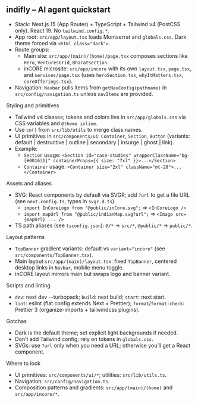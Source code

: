 ## indifly – AI agent quickstart

- Stack: Next.js 15 (App Router) + TypeScript + Tailwind v4 (PostCSS only). React 19. No `tailwind.config.*`.
- App root: `src/app/layout.tsx` loads Montserrat and `globals.css`. Dark theme forced via `<html class="dark">`.
- Route groups:
  - Main site: `src/app/(main)/(home)/page.tsx` composes sections like `Hero`, `VenturesGrid`, `BharatSection`.
  - inCORE microsite: `src/app/incore` with its own `layout.tsx`, `page.tsx`, and `services/page.tsx` (uses `heroSection.tsx`, `whyItMatters.tsx`, `coreOfferings.tsx`).
- Navigation: `Navbar` pulls items from `getNavConfig(pathname)` in `src/config/navigation.ts` unless `navItems` are provided.

Styling and primitives

- Tailwind v4 classes; tokens and colors live in `src/app/globals.css` via CSS variables and `@theme inline`.
- Use `cn()` from `src/lib/utils` to merge class names.
- UI primitives in `src/components/ui`: `Container`, `Section`, `Button` (variants: default | destructive | outline | secondary | insurge | ghost | link).
- Example:
  - `Section` usage: `<Section id="case-studies" wrapperClassName="bg-[#001631]" containerProps={{ size: "7xl" }}>...</Section>`
  - `Container` usage: `<Container size="2xl" className="mt-20">...</Container>`

Assets and aliases

- SVG: React components by default via SVGR; add `?url` to get a file URL (see `next.config.ts`, types in `svgr.d.ts`).
  - `import InCoreLogo from "@public/inCore.svg";` ⇒ `<InCoreLogo />`
  - `import mapUrl from "@public/indianMap.svg?url";` ⇒ `<Image src={mapUrl} ... />`
- TS path aliases (see `tsconfig.json`): `@/*` → `src/*`, `@public/*` → `public/*`.

Layout patterns

- `TopBanner` gradient variants: default vs `variant="incore"` (see `src/components/TopBanner.tsx`).
- Main layout `src/app/(main)/layout.tsx`: fixed `TopBanner`, centered desktop links in `Navbar`, mobile menu toggle.
- inCORE layout mirrors main but swaps logo and banner variant.

Scripts and linting

- `dev`: next dev --turbopack; `build`: next build; `start`: next start.
- `lint`: eslint (flat config extends Next + Prettier); `format`/`format:check`: Prettier 3 (organize-imports + tailwindcss plugins).

Gotchas

- Dark is the default theme; set explicit light backgrounds if needed.
- Don’t add Tailwind config; rely on tokens in `globals.css`.
- SVGs: use `?url` only when you need a URL; otherwise you’ll get a React component.

Where to look

- UI primitives: `src/components/ui/*`; utilities: `src/lib/utils.ts`.
- Navigation: `src/config/navigation.ts`.
- Composition patterns and gradients: `src/app/(main)/(home)` and `src/app/incore/*`.
